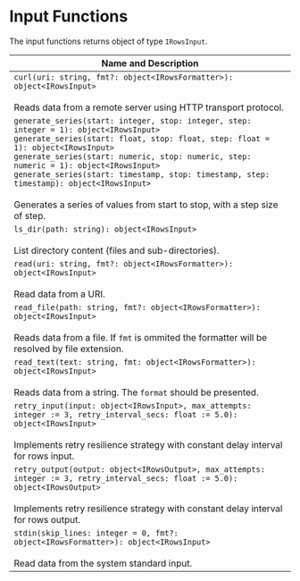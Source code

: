 # Input Functions

The input functions returns object of type `IRowsInput`.

| Name and Description |
| --- |
| `curl(uri: string, fmt?: object<IRowsFormatter>): object<IRowsInput>`<br /><br /> Reads data from a remote server using HTTP transport protocol. |
| `generate_series(start: integer, stop: integer, step: integer = 1): object<IRowsInput>`<br />`generate_series(start: float, stop: float, step: float = 1): object<IRowsInput>`<br />`generate_series(start: numeric, stop: numeric, step: numeric = 1): object<IRowsInput>`<br />`generate_series(start: timestamp, stop: timestamp, step: timestamp): object<IRowsInput>`<br /><br />Generates a series of values from start to stop, with a step size of step. |
| `ls_dir(path: string): object<IRowsInput>`<br /><br /> List directory content (files and sub-directories). |
| `read(uri: string, fmt?: object<IRowsFormatter>): object<IRowsInput>`<br /><br /> Read data from a URI. |
| `read_file(path: string, fmt?: object<IRowsFormatter>): object<IRowsInput>`<br /><br /> Reads data from a file. If `fmt` is ommited the formatter will be resolved by file extension. |
| `read_text(text: string, fmt: object<IRowsFormatter>): object<IRowsInput>`<br /><br /> Reads data from a string. The `format` should be presented. |
| `retry_input(input: object<IRowsInput>, max_attempts: integer := 3, retry_interval_secs: float := 5.0): object<IRowsInput>`<br /><br /> Implements retry resilience strategy with constant delay interval for rows input. |
| `retry_output(output: object<IRowsOutput>, max_attempts: integer := 3, retry_interval_secs: float := 5.0): object<IRowsOutput>`<br /><br /> Implements retry resilience strategy with constant delay interval for rows output. |
| `stdin(skip_lines: integer = 0, fmt?: object<IRowsFormatter>): object<IRowsInput>`<br /><br /> Read data from the system standard input. |
